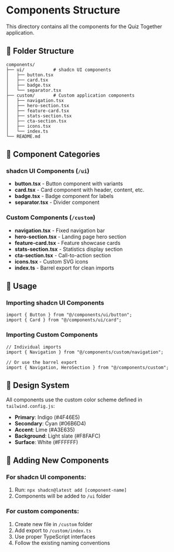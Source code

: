 # Components Structure

This directory contains all the components for the Quiz Together application.

## 📁 Folder Structure

```
components/
├── ui/           # shadcn UI components
│   ├── button.tsx
│   ├── card.tsx
│   ├── badge.tsx
│   └── separator.tsx
├── custom/       # Custom application components
│   ├── navigation.tsx
│   ├── hero-section.tsx
│   ├── feature-card.tsx
│   ├── stats-section.tsx
│   ├── cta-section.tsx
│   ├── icons.tsx
│   └── index.ts
└── README.md
```

## 🎯 Component Categories

### shadcn UI Components (`/ui`)
- **button.tsx** - Button component with variants
- **card.tsx** - Card component with header, content, etc.
- **badge.tsx** - Badge component for labels
- **separator.tsx** - Divider component

### Custom Components (`/custom`)
- **navigation.tsx** - Fixed navigation bar
- **hero-section.tsx** - Landing page hero section
- **feature-card.tsx** - Feature showcase cards
- **stats-section.tsx** - Statistics display section
- **cta-section.tsx** - Call-to-action section
- **icons.tsx** - Custom SVG icons
- **index.ts** - Barrel export for clean imports

## 🚀 Usage

### Importing shadcn UI Components
```tsx
import { Button } from "@/components/ui/button";
import { Card } from "@/components/ui/card";
```

### Importing Custom Components
```tsx
// Individual imports
import { Navigation } from "@/components/custom/navigation";

// Or use the barrel export
import { Navigation, HeroSection } from "@/components/custom";
```

## 🎨 Design System

All components use the custom color scheme defined in `tailwind.config.js`:
- **Primary**: Indigo (#4F46E5)
- **Secondary**: Cyan (#06B6D4) 
- **Accent**: Lime (#A3E635)
- **Background**: Light slate (#F8FAFC)
- **Surface**: White (#FFFFFF)

## 📝 Adding New Components

### For shadcn UI components:
1. Run: `npx shadcn@latest add [component-name]`
2. Components will be added to `/ui` folder

### For custom components:
1. Create new file in `/custom` folder
2. Add export to `/custom/index.ts`
3. Use proper TypeScript interfaces
4. Follow the existing naming conventions 
